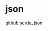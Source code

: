 # json

[github](https://github.com/serde-rs/json)
[serde_json](https://zhuanlan.zhihu.com/p/595712478)
